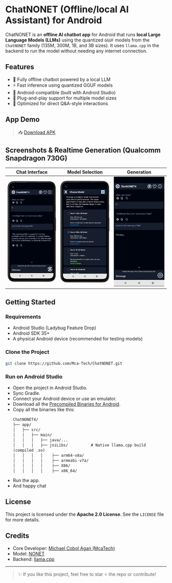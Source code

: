 # ChatNONET (Offline/local AI Assistant) for Android

ChatNONET is an **offline AI chatbot app** for Android that runs **local Large Language Models (LLMs)** using the quantized `GGUF` models from the `ChatNONET` family (135M, 300M, 1B, and 3B sizes). It uses `llama.cpp` in the backend to run the model without needing any internet connection.

## Features

- 🧠 Fully offline chatbot powered by a local LLM
- ⚡ Fast inference using quantized GGUF models
- 📱 Android-compatible (built with Android Studio)
- 📂 Plug-and-play support for multiple model sizes
- 💬 Optimized for direct Q&A-style interactions

## App Demo

> 📥 [Download APK](https://github.com/Mca-Tech/ChatNONET/releases/download/v1.0.0/ChatNONET4.apk)

## Screenshots & Realtime Generation (Qualcomm Snapdragon 730G)

| Chat Interface | Model Selection | Generation | 
|----------------|-----------------|-----------------|
| ![](screenshots/Screenshot_20250629_150920.png) | ![](screenshots/Screenshot_20250629_150941.png) | ![](screenshots/realtime_generation.gif)

## Getting Started

### Requirements

- Android Studio (Ladybug Feature Drop)
- Android SDK 35+
- A physical Android device (recommended for testing models)

### Clone the Project

```bash
git clone https://github.com/Mca-Tech/ChatNONET.git
```

### Run on Android Studio

- Open the project in Android Studio.
- Sync Gradle.
- Connect your Android device or use an emulator.
- Download all the [Precompiled Binaries for Android](https://huggingface.co/McaTech/Nonet/tree/main/Precompiled_Binaries_Android/jniLibs).
- Copy all the binaries like this:
    ```
    ChatNONET4/
    ├── app/
    │   ├── src/
    │   │   ├── main/
    │   │   │   ├── java/...
    │   │   │   ├── jniLibs/          # Native llama.cpp build (compiled .so)
    │   │   │   │    ├── arm64-v8a/
    │   │   │   │    ├── armeabi-v7a/
    │   │   │   │    ├── X86/
    │   │   │   │    ├── x86_64/
    ```
- Run the app.
- And happy chat

## License

This project is licensed under the **Apache 2.0 License**. See the `LICENSE` file for more details.

## Credits

- Core Developer: [Michael Cobol Agan (McaTech)](https://www.facebook.com/michael.cobol.agan.2025/)
- Model: [NONET](https://huggingface.co/McaTech/Nonet)
- Backend: [llama.cpp](https://github.com/ggerganov/llama.cpp)

---

> ✨ If you like this project, feel free to star ⭐ the repo or contribute!
